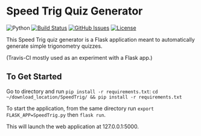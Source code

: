 # Speed Trig Quiz Generator
![Python](https://img.shields.io/badge/python-v3.4+-blue.svg)
[![Build Status](https://travis-ci.com/bryli/SpeedTrig.svg?token=8Ez5mgKHvWtpcBFrcXhY&branch=master)](https://travis-ci.com/bryli/SpeedTrig)
[![GitHub Issues](https://img.shields.io/github/issues/bryli/SpeedTrig.svg)](https://github.com/bryli/SpeedTrig/issues)
[![License](https://img.shields.io/badge/license-MIT-blue.svg)](https://opensource.org/licenses/MIT)

This Speed Trig quiz generator is a Flask application meant to automatically generate simple trigonometry quizzes.

(Travis-CI mostly used as an experiment with a Flask app.)

## To Get Started

Go to directory and run `pip install -r requirements.txt`:
`cd ~/download_location/SpeedTrig/ && pip install -r requirements.txt`

To start the application, from the same directory run `export FLASK_APP=SpeedTrig.py` then `flask run`.

This will launch the web application at 127.0.0.1:5000.
